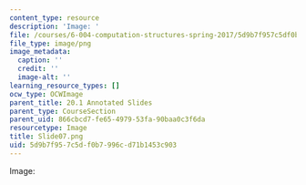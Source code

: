 ```yaml
---
content_type: resource
description: 'Image: '
file: /courses/6-004-computation-structures-spring-2017/5d9b7f957c5df0b7996cd71b1453c903_Slide07.png
file_type: image/png
image_metadata:
  caption: ''
  credit: ''
  image-alt: ''
learning_resource_types: []
ocw_type: OCWImage
parent_title: 20.1 Annotated Slides
parent_type: CourseSection
parent_uid: 866cbcd7-fe65-4979-53fa-90baa0c3f6da
resourcetype: Image
title: Slide07.png
uid: 5d9b7f95-7c5d-f0b7-996c-d71b1453c903
---
```

Image: 


